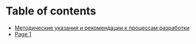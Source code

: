 # Table of contents

* [Методические указания и рекомендации к процессам разработки](README.md)
* [Page 1](testpaish.md)
